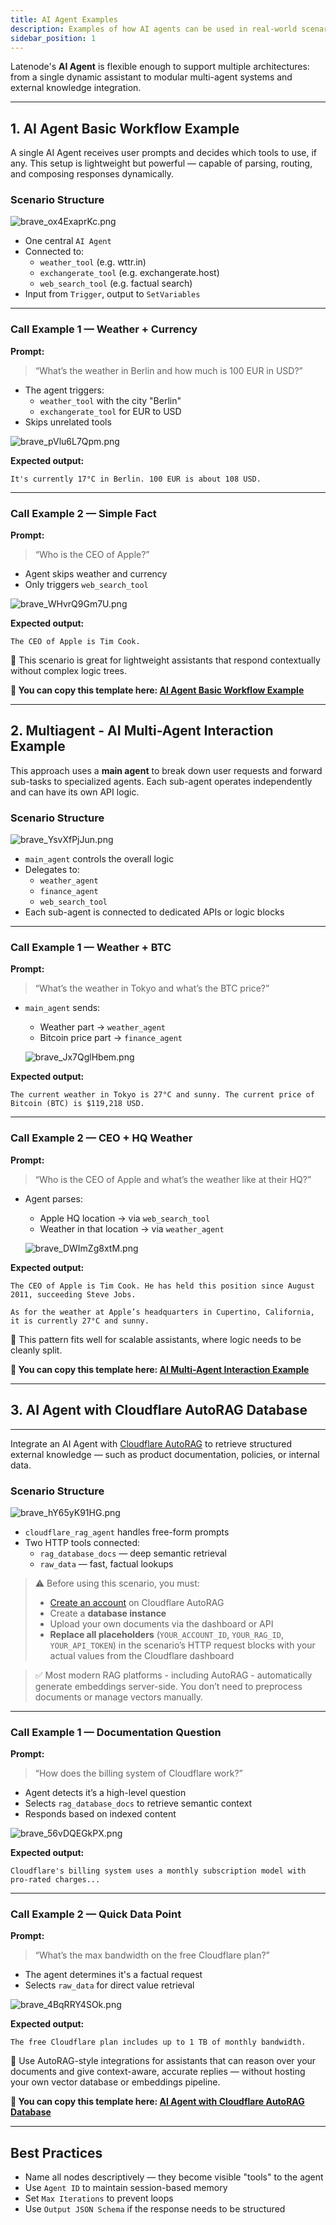 ```yaml
---
title: AI Agent Examples
description: Examples of how AI agents can be used in real-world scenarios, including task automation, decision-making support, and multi-step workflows.
sidebar_position: 1
---
```



Latenode's **AI Agent** is flexible enough to support multiple architectures: from a single dynamic assistant to modular multi-agent systems and external knowledge integration.

---

## 1. AI Agent Basic Workflow Example

A single AI Agent receives user prompts and decides which tools to use, if any. This setup is lightweight but powerful — capable of parsing, routing, and composing responses dynamically.

### Scenario Structure

![brave_ox4ExaprKc.png](AI%20Agent%20Examples%2020d57d45a06780d482bbc6c5878eac0e/brave_ox4ExaprKc.png)

- One central `AI Agent`
- Connected to:
    - `weather_tool` (e.g. wttr.in)
    - `exchangerate_tool` (e.g. exchangerate.host)
    - `web_search_tool` (e.g. factual search)
- Input from `Trigger`, output to `SetVariables`

---

### Call Example 1 — Weather + Currency

**Prompt:**

> “What’s the weather in Berlin and how much is 100 EUR in USD?”
> 
- The agent triggers:
    - `weather_tool` with the city "Berlin"
    - `exchangerate_tool` for EUR to USD
- Skips unrelated tools

![brave_pVlu6L7Qpm.png](AI%20Agent%20Examples%2020d57d45a06780d482bbc6c5878eac0e/brave_pVlu6L7Qpm.png)

**Expected output:**

```
It's currently 17°C in Berlin. 100 EUR is about 108 USD.
```

---

### Call Example 2 — Simple Fact

**Prompt:**

> “Who is the CEO of Apple?”
> 
- Agent skips weather and currency
- Only triggers `web_search_tool`

![brave_WHvrQ9Gm7U.png](AI%20Agent%20Examples%2020d57d45a06780d482bbc6c5878eac0e/brave_WHvrQ9Gm7U.png)

**Expected output:**

```
The CEO of Apple is Tim Cook.
```

🎯 This scenario is great for lightweight assistants that respond contextually without complex logic trees.

**🔗 You can copy this template here: [AI Agent Basic Workflow Example](https://app.latenode.com/templates/shared/684725a0ed2b4d6c0a7d111c)**

---

## 2. Multiagent - AI Multi-Agent Interaction Example

This approach uses a **main agent** to break down user requests and forward sub-tasks to specialized agents. Each sub-agent operates independently and can have its own API logic.

### Scenario Structure

![brave_YsvXfPjJun.png](AI%20Agent%20Examples%2020d57d45a06780d482bbc6c5878eac0e/brave_YsvXfPjJun.png)

- `main_agent` controls the overall logic
- Delegates to:
    - `weather_agent`
    - `finance_agent`
    - `web_search_tool`
- Each sub-agent is connected to dedicated APIs or logic blocks

---

### Call Example 1 — Weather + BTC

**Prompt:**

> “What’s the weather in Tokyo and what’s the BTC price?”
> 
- `main_agent` sends:
    - Weather part → `weather_agent`
    - Bitcoin price part → `finance_agent`
    
    ![brave_Jx7QglHbem.png](AI%20Agent%20Examples%2020d57d45a06780d482bbc6c5878eac0e/brave_Jx7QglHbem.png)
    

**Expected output:**

```
The current weather in Tokyo is 27°C and sunny. The current price of Bitcoin (BTC) is $119,218 USD.
```

---

### Call Example 2 — CEO + HQ Weather

**Prompt:**

> “Who is the CEO of Apple and what’s the weather like at their HQ?”
> 
- Agent parses:
    - Apple HQ location → via `web_search_tool`
    - Weather in that location → via `weather_agent`
    
    ![brave_DWImZg8xtM.png](AI%20Agent%20Examples%2020d57d45a06780d482bbc6c5878eac0e/brave_DWImZg8xtM.png)
    

**Expected output:**

```
The CEO of Apple is Tim Cook. He has held this position since August 2011, succeeding Steve Jobs.

As for the weather at Apple’s headquarters in Cupertino, California, it is currently 27°C and sunny.
```

🧩 This pattern fits well for scalable assistants, where logic needs to be cleanly split.

**🔗 You can copy this template here: [AI Multi-Agent Interaction Example](https://app.latenode.com/templates/shared/684725a0cd09a51e3217b514)**

---

## 3. AI Agent with Cloudflare AutoRAG Database

---

Integrate an AI Agent with [Cloudflare AutoRAG](https://developers.cloudflare.com/autorag/usage/rest-api/) to retrieve structured external knowledge — such as product documentation, policies, or internal data.

### Scenario Structure

![brave_hY65yK91HG.png](AI%20Agent%20Examples%2020d57d45a06780d482bbc6c5878eac0e/brave_hY65yK91HG.png)

- `cloudflare_rag_agent` handles free-form prompts
- Two HTTP tools connected:
    - `rag_database_docs` — deep semantic retrieval
    - `raw_data` — fast, factual lookups

> ⚠️ Before using this scenario, you must:
> 
> - [Create an account](https://developers.cloudflare.com/autorag/get-started/) on Cloudflare AutoRAG
> - Create a **database instance**
> - Upload your own documents via the dashboard or API
> - **Replace all placeholders** (`YOUR_ACCOUNT_ID`, `YOUR_RAG_ID`, `YOUR_API_TOKEN`) in the scenario’s HTTP request blocks with your actual values from the Cloudflare dashboard

> ✅ Most modern RAG platforms - including AutoRAG - automatically generate embeddings server-side. You don’t need to preprocess documents or manage vectors manually.
> 

---

### Call Example 1 — Documentation Question

**Prompt:**

> “How does the billing system of Cloudflare work?”
> 
- Agent detects it’s a high-level question
- Selects `rag_database_docs` to retrieve semantic context
- Responds based on indexed content

![brave_56vDQEGkPX.png](AI%20Agent%20Examples%2020d57d45a06780d482bbc6c5878eac0e/brave_56vDQEGkPX.png)

**Expected output:**

```
Cloudflare's billing system uses a monthly subscription model with pro-rated charges...
```

---

### Call Example 2 — Quick Data Point

**Prompt:**

> “What’s the max bandwidth on the free Cloudflare plan?”
> 
- The agent determines it's a factual request
- Selects `raw_data` for direct value retrieval

![brave_4BqRRY4SOk.png](AI%20Agent%20Examples%2020d57d45a06780d482bbc6c5878eac0e/brave_4BqRRY4SOk.png)

**Expected output:**

```
The free Cloudflare plan includes up to 1 TB of monthly bandwidth.
```

📘 Use AutoRAG-style integrations for assistants that can reason over your documents and give context-aware, accurate replies — without hosting your own vector database or embeddings pipeline.

**🔗 You can copy this template here: [AI Agent with Cloudflare AutoRAG Database](https://app.latenode.com/templates/shared/684725a0efb7b1fe5317711f)**

---

## Best Practices

- Name all nodes descriptively — they become visible "tools" to the agent
- Use `Agent ID` to maintain session-based memory
- Set `Max Iterations` to prevent loops
- Use `Output JSON Schema` if the response needs to be structured